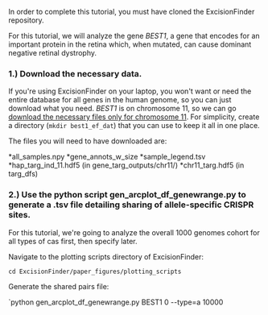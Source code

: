 In order to complete this tutorial, you must have cloned the ExcisionFinder repository. 

For this tutorial, we will analyze the gene *BEST1*, a gene that encodes for an important protein in the retina which, when mutated, can cause dominant negative retinal dystrophy.

### 1.) Download the necessary data.

If you're using ExcisionFinder on your laptop, you won't want or need the entire database for all genes in the human genome, so you can just download what you need. *BEST1* is on chromosome 11, so we can go [download the necessary files only for chromosome 11](filepath). For simplicity, create a directory (`mkdir best1_ef_dat`) that you can use to keep it all in one place.

The files you will need to have downloaded are: 

*all_samples.npy
*gene_annots_w_size
*sample_legend.tsv
*hap_targ_ind_11.hdf5 (in gene_targ_outputs/chr11/)
*chr11_targ.hdf5 (in targ_dfs)

### 2.) Use the python script gen_arcplot_df_genewrange.py to generate a .tsv file detailing sharing of allele-specific CRISPR sites.

For this tutorial, we're going to analyze the overall 1000 genomes cohort for all types of cas first, then specify later. 

Navigate to the plotting scripts directory of ExcisionFinder:

`cd ExcisionFinder/paper_figures/plotting_scripts`

Generate the shared pairs file:

`python gen_arcplot_df_genewrange.py BEST1 0 --type=a 10000 